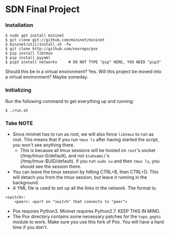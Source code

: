 # SDN Final Project

### Installation
```
$ sudo apt install mininet
$ git clone git://github.com/mininet/mininet
$ mininet/util/install.sh -fw
$ git clone http://github.com/noxrepo/pox
$ pip install libtmux
$ pip install pyyaml
$ pip3 install networkx 	# DO NOT TYPE "pip" HERE, YOU NEED "pip3"
```

Should this be in a virtual environment? Yes. Will this project be moved into a virtual environment? Maybe someday.

### Initializing 
Run the following command to get everything up and running:

```
$ ./run.sh
```

### Take NOTE
* Since mininet has to run as root, we will also force `libtmux` to run as root. This means that if you run `tmux ls` after having started the script, you won't see anything there.
	* This is because all tmux sessions will be hosted on `root`'s socket (/tmp/tmux-0/default), and not `$(whoami)`'s (/tmp/tmux-$UID/default). If you run `sudo su` and then `tmux ls`, you should see the session there.
* You can leave the tmux session by hitting CTRL+B, then CTRL+D. This will detach you from the tmux session, but leave it running in the background. 
* A YML file is used to set up all the links in the network. The format is:
```
<switch>: 
	<peer>: <port on "switch" that connects to "peer">
```
* Pox requires Python3. Mininet requires Python2.7. KEEP THIS IN MIND. 
* The Pox directory contains some necessary patches for the `topo_gephi` module to work. Make sure you use this fork of Pox. You will have a hard time if you don't.
